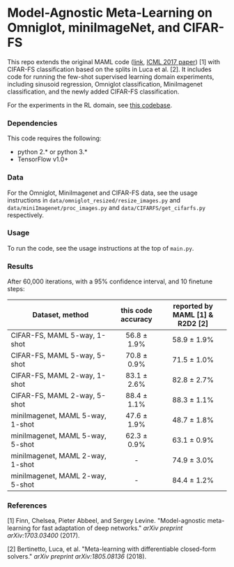 # Model-Agnostic Meta-Learning on Omniglot, miniImageNet, and CIFAR-FS

This repo extends the original MAML code ([link](https://github.com/cbfinn/maml), [ICML 2017 paper](https://arxiv.org/abs/1703.03400)) [1] with CIFAR-FS classification based on the splits in Luca et al. [2]. It includes code for running the few-shot supervised learning domain experiments, including sinusoid regression, Omniglot classification, MiniImagenet classification, and the newly added CIFAR-FS classification.

For the experiments in the RL domain, see [this codebase](https://github.com/cbfinn/maml_rl).

### Dependencies
This code requires the following:
* python 2.\* or python 3.\*
* TensorFlow v1.0+

### Data
For the Omniglot, MiniImagenet and CIFAR-FS data, see the usage instructions in `data/omniglot_resized/resize_images.py` and `data/miniImagenet/proc_images.py` and `data/CIFARFS/get_cifarfs.py` respectively.

### Usage
To run the code, see the usage instructions at the top of `main.py`.

### Results

After 60,000 iterations, with a 95% confidence interval, and 10 finetune steps:

| Dataset, method | this code<br />accuracy | reported by<br />MAML [1] & R2D2 [2] |
| ------------- | :---------------------: | :-----------: |
| CIFAR-FS, MAML 5-way, 1-shot |      56.8 ± 1.9%       | 58.9 ± 1.9% |
| CIFAR-FS, MAML 5-way, 5-shot | 70.8 ± 0.9% | 71.5 ± 1.0% |
| CIFAR-FS, MAML 2-way, 1-shot | 83.1 ± 2.6% | 82.8 ± 2.7% |
| CIFAR-FS, MAML 2-way, 5-shot | 88.4 ± 1.1% | 88.3 ± 1.1% |
| miniImagenet, MAML 5-way, 1-shot | 47.6 ± 1.9% | 48.7 ± 1.8% |
| miniImagenet, MAML 5-way, 5-shot | 62.3 ± 0.9% | 63.1 ± 0.9% |
| miniImagenet, MAML 2-way, 1-shot | - | 74.9 ± 3.0% |
| miniImagenet, MAML 2-way, 5-shot | - | 84.4 ± 1.2% |

### References

[1] Finn, Chelsea, Pieter Abbeel, and Sergey Levine. "Model-agnostic meta-learning for fast adaptation of deep networks." *arXiv preprint arXiv:1703.03400* (2017).

[2] Bertinetto, Luca, et al. "Meta-learning with differentiable closed-form solvers." *arXiv preprint arXiv:1805.08136* (2018).
